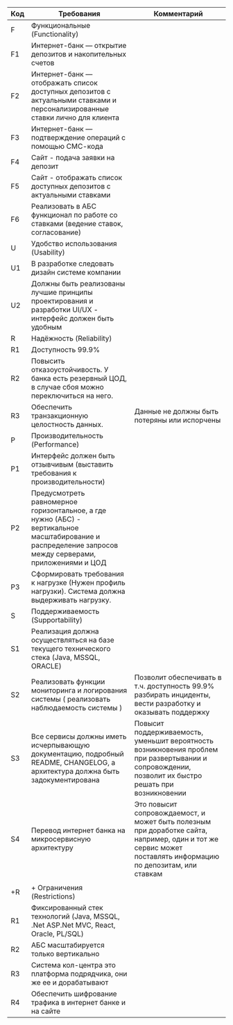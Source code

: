 | Код | Требования                                                                                                                                                                                                                                                                     | Комментарий                                                                                                                                                                                                                                                                         |
| :------- | ------------------------------------------------------------------------------------------------------------------------------------------------------------------------------------------------------------------------------------------------------------------------------------------ | ------------------------------------------------------------------------------------------------------------------------------------------------------------------------------------------------------------------------------------------------------------------------------------------------ |
| F      | Функциональные (Functionality)                                                                                                                                                                                                                                             |                                                                                                                                                                                                                                                                                                |
| F1     | Интернет-банк — открытие депозитов и накопительных счетов                                                                                                                                                                              |                                                                                                                                                                                                                                                                                                |
| F2     | Интернет-банк — отображать список доступных депозитов с актуальными ставками и персонализированные ставки лично для клиента                                                  |                                                                                                                                                                                                                                                                                                |
| F3     | Интернет-банк — подтверждение операций с помощью СМС-кода                                                                                                                                                                               |                                                                                                                                                                                                                                                                                                |
| F4     | Сайт - подача заявки на депозит                                                                                                                                                                                                                                 |                                                                                                                                                                                                                                                                                                |
| F5     | Сайт - отображать список доступных депозитов с актуальными ставками                                                                                                                                                            |                                                                                                                                                                                                                                                                                                |
| F6     | Реализовать в АБС функционал по работе со ставками (ведение ставок, согласование)                                                                                                                                    |                                                                                                                                                                                                                                                                                                |
| U      | Удобство использования (Usability)                                                                                                                                                                                                                                  |                                                                                                                                                                                                                                                                                                |
| U1     | В разработке следовать дизайн системе компании                                                                                                                                                                                                  |                                                                                                                                                                                                                                                                                                |
| U2     | Должны быть реализованы лучшие принципы проектирования и разработки UI/UX - интерфейс должен быть удобным                                                                                          |                                                                                                                                                                                                                                                                                                |
| R      | Надёжность (Reliability)                                                                                                                                                                                                                                                       |                                                                                                                                                                                                                                                                                                |
| R1     | Доступность 99.9%                                                                                                                                                                                                                                                             |                                                                                                                                                                                                                                                                                                |
| R2     | Повысить отказоустойчивость. У банка есть резервный ЦОД, в случае сбоя можно переключиться на него.                                                                                                   |                                                                                                                                                                                                                                                                                                |
| R3     | Обеспечить транзакционную целостность данных.                                                                                                                                                                                                   | Данные не должны быть потеряны или испорчены                                                                                                                                                                                                             |
| P      | Производительность (Performance)                                                                                                                                                                                                                                       |                                                                                                                                                                                                                                                                                                |
| P1     | Интерфейс должен быть отзывчивым (выставить требования к производительности)                                                                                                                                          |                                                                                                                                                                                                                                                                                                |
| P2     | Предусмотреть равномерное горизонтальное, а где нужно (АБС) - вертикальное масштабирование и распределение запросов между серверами, приложениями и ЦОД |                                                                                                                                                                                                                                                                                                |
| P3     | Сформировать требования к нагрузке (Нужен профиль нагрузки). Система должна выдерживать нагрузку.                                                                                                     |                                                                                                                                                                                                                                                                                                |
| S      | Поддерживаемость (Supportability)                                                                                                                                                                                                                                        |                                                                                                                                                                                                                                                                                                |
| S1     | Реализация должна осуществляться на базе текущего технического стека (Java, MSSQL, ORACLE)                                                                                                                                  |                                                                                                                                                                                                                                                                                                |
| S2     | Реализовать функции мониторинга и логирования системы ( реализовать наблюдаемость системы )                                                                                                                                                                                    | Позволит обеспечивать в т.ч. доступность 99.9% разбирать инциденты, вести разработку и оказывать поддержку                                                                                               |
| S3     | Все сервисы должны иметь исчерпывающую документацию, подробный README, CHANGELOG, а архитектура должна быть задокументирована                                                              | Повысит поддерживаемость, уменьшит вероятность возникновения проблем при развертывании и сопровождении, позволит их быстро решать при возникновении          |
| S4     | Перевод интернет банка на микросервисную архитектуру                                                                                                                                                                                      | Это повысит сопровождаемост, и может быть полезным при доработке сайта, например, один и тот же сервис может поставлять информацию по депозитам, или ставкам |
|        |                                                                                                                                                                                                                                                                                          |                                                                                                                                                                                                                                                                                                |
| +R     | + Ограничения (Restrictions)                                                                                                                                                                                                                                                  |                                                                                                                                                                                                                                                                                                |
| R1     | Фиксированный стек технологий (Java, MSSQL, .Net ASP.Net MVC, React, Oracle, PL/SQL)                                                                                                                                                                          |                                                                                                                                                                                                                                                                                                |
| R2     | АБС масштабируется только вертикально                                                                                                                                                                                                                  |                                                                                                                                                                                                                                                                                                |
| R3     | Система кол-центра это платформа подрядчика, они же ее и дорабатывают                                                                                                                                                          |                                                                                                                                                                                                                                                                                                |
| R4     | Обеспечить шифрование трафика в интернет банке и на сайте                                                                                                                                                                               |                                                                                                                                                                                                                                                                                                |
